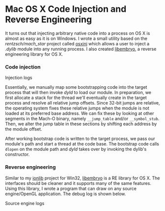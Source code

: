 # Mac OS X Code Injection and Reverse Engineering

It turns out that injecting arbitrary native code into a process on OS X is almost as easy
as it is on Windows. I wrote a small utility based on the *rentzsch/mach_star* project called [osxinj](/project/osxinj) which allows a user to inject a *.dylib* module into any running process. I also created [libembryo](/project/libembryo), a reverse engineering library for OS X.


### Code injection
<photo cloudinary src="osxinj_yaxs7x.png">Injection logs</photo>



Essentially, we manually map some bootstrapping code into the target process
that will then invoke *dyld* to load our module. In preparation,
we first allocate a stack for the thread we'll eventually create in the target process and resolve all relative jump offsets. Since 32-bit jumps are relative, the operating system fixes these relative jumps when the module is not loaded at its preferred base address.
We can fix these by looking at other segments in the Mach-O binary, namely
`__jump_table` and/or `__symbol_stub`. Then, we alter the jump table in these
sections by shifting each address by the module offset.

After working bootstrap code is written to the target process, we pass our module's path and start a thread at the code base. The bootstrap code calls `dlopen` on the module path and *dyld* takes over by invoking the dylib's constructor. 

### Reverse engineering

Similar to my [ionlib](/project/ionlib) project for Win32, [libembryo](/project/libembryo) is a
RE library for OS X. The interfaces should be cleaner and it supports many of the same features.
Using this library, I wrote a program that can draw on any source engine/OpenGL application.
The debug log is shown below.

<photo cloudinary src="source_log_kbi3ny.png">Source engine logs</photo>